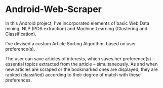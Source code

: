 # Android-Web-Scraper
In this Android project, I've incorporated elements of basic Web Data mining, NLP (POS extraction) and Machine Learning (Clustering and Classification). 

I've devised a custom Article Sorting Algorithm, based on user preference(s).

The user can save articles of interests, which saves her preference(s) – essential topics extracted from the article – simultaneously. As and when new articles are scraped or the bookmarked ones are displayed, they are ranked (classified) according to their degree of match with these preferences.
